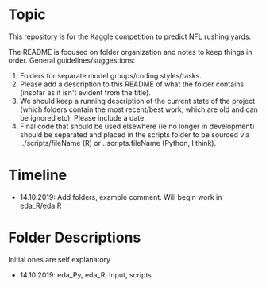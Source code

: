 # Topic

This repository is for the Kaggle competition to predict NFL rushing yards.

The README is focused on folder organization and notes to keep things in order. General guidelines/suggestions:

1. Folders for separate model groups/coding styles/tasks.
2. Please add a description to this README of what the folder contains (insofar as it isn't evident from the title).
3. We should keep a running description of the current state of the project (which folders contain the most recent/best work, which are old and can be ignored etc). Please include a date.
4. Final code that should be used elsewhere (ie no longer in development) should be separated and placed in the scripts folder to be sourced via ../scripts/fileName (R) or ..scripts.fileName (Python, I think).

# Timeline

- 14.10.2019: Add folders, example comment. Will begin work in eda_R/eda.R

# Folder Descriptions

Initial ones are self explanatory

- 14.10.2019: eda\_Py, eda\_R, input, scripts 
